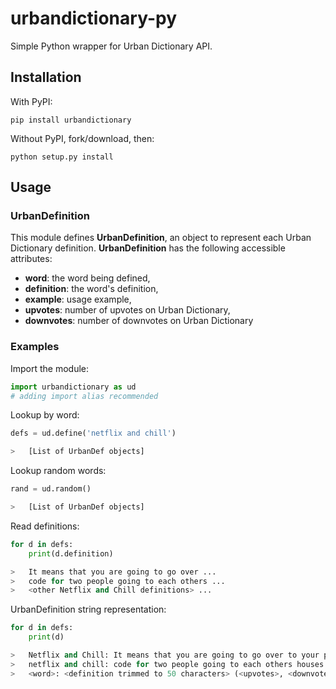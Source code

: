 # urbandictionary-py
Simple Python wrapper for Urban Dictionary API.

## Installation

With PyPI:
```
pip install urbandictionary
```

Without PyPI, fork/download, then:
```
python setup.py install
```

## Usage

### UrbanDefinition

This module defines **UrbanDefinition**, an object to represent each Urban Dictionary definition.
**UrbanDefinition** has the following accessible attributes:
* **word**: the word being defined,
* **definition**: the word's definition,
* **example**: usage example,
* **upvotes**: number of upvotes on Urban Dictionary,
* **downvotes**: number of downvotes on Urban Dictionary

### Examples

Import the module:
```python
import urbandictionary as ud
# adding import alias recommended
```

Lookup by word:
```python
defs = ud.define('netflix and chill')

>	[List of UrbanDef objects]
```

Lookup random words:
```python
rand = ud.random()

>	[List of UrbanDef objects]
```

Read definitions:
```python
for d in defs:
	print(d.definition)

>	It means that you are going to go over ...
>	code for two people going to each others ...
> 	<other Netflix and Chill definitions> ...
```

UrbanDefinition string representation:
```python
for d in defs:
	print(d)

>	Netflix and Chill: It means that you are going to go over to your par... (21776, 7750)
>	netflix and chill: code for two people going to each others houses an... (8056, 2622)
>	<word>: <definition trimmed to 50 characters> (<upvotes>, <downvotes>)
```

